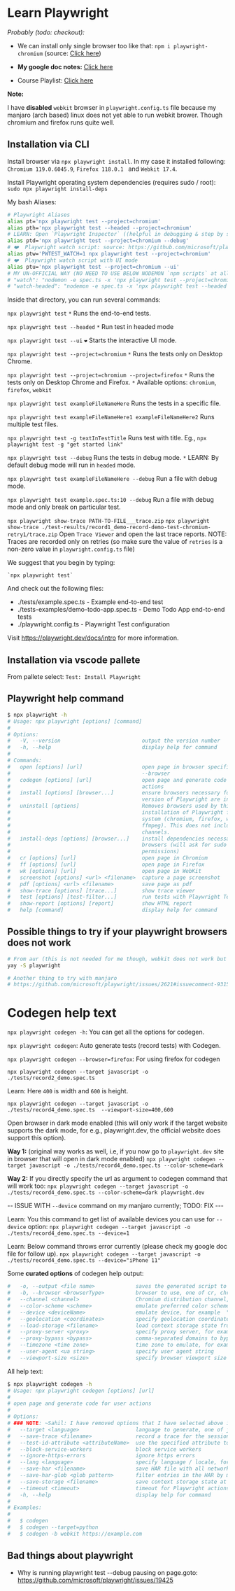 # Learn Playwright

*Probably (todo: checkout):*
- We can install only single browser too like that: `npm i playwright-chromium` (source: [Click here](https://github.com/microsoft/playwright/issues/812#issuecomment-581501050))

- **My google doc notes:** [Click here](https://docs.google.com/document/d/1wEsteSlYXM0nbCwucnXijWbqLDwEWjKIHgOdxhqSa3k/edit?usp=sharing)
- Course Playlist: [Click here](https://www.youtube.com/playlist?list=PLhW3qG5bs-L9sJKoT1LC5grGT77sfW0Z8)

**Note:**

I have **disabled** `webkit` browser in `playwright.config.ts` file because my manjaro (arch based) linux does not yet able to run webkit brower. Though chromium and firefox runs quite well.

## Installation via CLI

Install browser via `npx playwright install`. In my case it installed following: ` Chromium 119.0.6045.9`, `Firefox 118.0.1 ` and `Webkit 17.4`.

Install Playwright operating system dependencies (requires sudo / root): `sudo npx playwright install-deps`

My bash Aliases:

```bash
# Playwright Aliases
alias pt='npx playwright test --project=chromium'
alias pth='npx playwright test --headed --project=chromium'
# LEARN: Open `Playwright Inspector` ((helpful in debugging & step by step execution))
alias ptd='npx playwright test --project=chromium --debug'
# ❤️  Playwright watch script: source: https://github.com/microsoft/playwright/issues/21960#issuecomment-1483604692
alias ptw='PWTEST_WATCH=1 npx playwright test --project=chromium'
# ❤️  Playwright watch script with UI mode
alias ptu='npx playwright test --project=chromium --ui'
# MY UN-OFFICIAL WAY (NO NEED TO USE BELOW NODEMON `npm scripts` at all)
# "watch": "nodemon -e spec.ts -x 'npx playwright test --project=chromium'",
# "watch-headed": "nodemon -e spec.ts -x 'npx playwright test --headed --project=chromium' -w tests"

```

Inside that directory, you can run several commands:

  `npx playwright test`
    `*` Runs the end-to-end tests.
    
  `npx playwright test --headed`
    `*` Run test in headed mode    

  `npx playwright test --ui`
    `❤️` Starts the interactive UI mode.

  `npx playwright test --project=chromium`
    `*` Runs the tests only on Desktop Chrome.

  `npx playwright test --project=chromium --project=firefox`
    `*` Runs the tests only on Desktop Chrome and Firefox.
    `*` Available options: `chromium`, `firefox`, `webkit`    

  `npx playwright test exampleFileNameHere`
    Runs the tests in a specific file.

  `npx playwright test exampleFileNameHere1 exampleFileNameHere2`
    Runs multiple test files.

  `npx playwright test -g textInTestTitle`
    Runs test with title.
    Eg., `npx playwright test -g "get started link"`

  `npx playwright test --debug`
    Runs the tests in debug mode.
    `*` LEARN: By default debug mode will run in `headed` mode.

  `npx playwright test exampleFileNameHere --debug`
    Run a file with debug mode.

  `npx playwright test example.spec.ts:10 --debug`
    Run a file with debug mode and only break on particular test.
    <!-- CAREFUL: The line number must be one i.e, where you have test(..) line only. -->

  `npx playwright show-trace PATH-TO-FILE___trace.zip`
  `npx playwright show-trace ./test-results/record1_demo-record-demo-test-chromium-retry1/trace.zip`
    Open `Trace Viewer` and open the last trace reports.
    NOTE: Traces are recorded only on retries (so make sure the value of `retries` is a non-zero value in `playwright.config.ts` file)

We suggest that you begin by typing:

    `npx playwright test`

And check out the following files:
  - ./tests/example.spec.ts - Example end-to-end test
  - ./tests-examples/demo-todo-app.spec.ts - Demo Todo App end-to-end tests
  - ./playwright.config.ts - Playwright Test configuration

Visit https://playwright.dev/docs/intro for more information.

## Installation via vscode pallete

From pallete select: `Test: Install Playwright`

## Playwright help command

```bash
$ npx playwright -h
# Usage: npx playwright [options] [command]
# 
# Options:
#   -V, --version                          output the version number
#   -h, --help                             display help for command
# 
# Commands:
#   open [options] [url]                   open page in browser specified via -b,
#                                          --browser
#   codegen [options] [url]                open page and generate code for user
#                                          actions
#   install [options] [browser...]         ensure browsers necessary for this
#                                          version of Playwright are installed
#   uninstall [options]                    Removes browsers used by this
#                                          installation of Playwright from the
#                                          system (chromium, firefox, webkit,
#                                          ffmpeg). This does not include branded
#                                          channels.
#   install-deps [options] [browser...]    install dependencies necessary to run
#                                          browsers (will ask for sudo
#                                          permissions)
#   cr [options] [url]                     open page in Chromium
#   ff [options] [url]                     open page in Firefox
#   wk [options] [url]                     open page in WebKit
#   screenshot [options] <url> <filename>  capture a page screenshot
#   pdf [options] <url> <filename>         save page as pdf
#   show-trace [options] [trace...]        show trace viewer
#   test [options] [test-filter...]        run tests with Playwright Test
#   show-report [options] [report]         show HTML report
#   help [command]                         display help for command
```

## Possible things to try if your playwright browsers does not work

```bash
# From aur (this is not needed for me though, webkit does not work but chrome and firefox does, YAY!!)
yay -S playwright

# Another thing to try with manjaro
# https://github.com/microsoft/playwright/issues/2621#issuecomment-931530175
```

# Codegen help text

`npx playwright codegen -h`: You can get all the options for codegen.

`npx playwright codegen`: Auto generate tests (record tests) with Codegen.

`npx playwright codegen --browser=firefox`: For using firefox for codegen

`npx playwright codegen --target javascript -o ./tests/record2_demo.spec.ts`

<!-- Learn: For below size to work I must add below entry to my i3config file:
  # Make playwright browser float
  for_window [instance="code-url-handler .*"] floating enable
  for_window [instance="chromium-browser\ \(\/tmp\/playwright_.*"] floating enable
  for_window [title="Playwright Test"] floating enable
 -->

Learn: Here `400` is width and `600` is height.

`npx playwright codegen --target javascript -o ./tests/record4_demo.spec.ts  --viewport-size=400,600`

Open browser in dark mode enabled (this will only work if the target website supports the dark mode, for e.g., playwright.dev, the official website does support this option).

**Way 1:** (original way works as well, i.e, if you now go to `playwright.dev` site in browser that will open in dark mode enabled)
`npx playwright codegen --target javascript -o ./tests/record4_demo.spec.ts --color-scheme=dark`

**Way 2:** If you directly specify the url as argument to codegen command that will work too: `npx playwright codegen --target javascript -o ./tests/record4_demo.spec.ts --color-scheme=dark playwright.dev`

-- ISSUE WITH `--device` command on my manjaro currently; TODO: FIX ---


Learn: You this command to get list of available devices you can use for `--device` option: `npx playwright codegen --target javascript -o ./tests/record4_demo.spec.ts --device=1`

Learn: Below command throws error currently (please check my google doc file for follow up).
`npx playwright codegen --target javascript -o ./tests/record4_demo.spec.ts --device="iPhone 11"`


Some **curated options** of codegen help output:

```bash
#   -o, --output <file name>             saves the generated script to a file
#   -b, --browser <browserType>          browser to use, one of cr, chromium, ff, firefox, wk, webkit (default: "chromium")
#   --channel <channel>                  Chromium distribution channel, "chrome", "chrome-beta", "msedge-dev", etc
#   --color-scheme <scheme>              emulate preferred color scheme, "light" or "dark"
#   --device <deviceName>                emulate device, for example  "iPhone 11"
#   --geolocation <coordinates>          specify geolocation coordinates, for example "37.819722,-122.478611"
#   --load-storage <filename>            load context storage state from the file, previously saved with --save-storage
#   --proxy-server <proxy>               specify proxy server, for example "http://myproxy:3128" or "socks5://myproxy:8080"
#   --proxy-bypass <bypass>              comma-separated domains to bypass proxy, for example ".com,chromium.org,.domain.com"
#   --timezone <time zone>               time zone to emulate, for example "Europe/Rome"
#   --user-agent <ua string>             specify user agent string
#   --viewport-size <size>               specify browser viewport size in pixels, for example "1280, 720"
```

All help text:

```bash
$ npx playwright codegen -h
# Usage: npx playwright codegen [options] [url]
# 
# open page and generate code for user actions
# 
# Options:
# ### NOTE: ~Sahil: I have removed options that I have selected above in **curated list**
#   --target <language>                  language to generate, one of javascript, playwright-test, python, python-async, python-pytest, csharp, csharp-mstest, csharp-nunit, java (default: "playwright-test")
#   --save-trace <filename>              record a trace for the session and save it to a file
#   --test-id-attribute <attributeName>  use the specified attribute to generate data test ID selectors
#   --block-service-workers              block service workers
#   --ignore-https-errors                ignore https errors
#   --lang <language>                    specify language / locale, for example "en-GB"
#   --save-har <filename>                save HAR file with all network activity at the end
#   --save-har-glob <glob pattern>       filter entries in the HAR by matching url against this glob pattern
#   --save-storage <filename>            save context storage state at the end, for later use with --load-storage
#   --timeout <timeout>                  timeout for Playwright actions in milliseconds, no timeout by default
#   -h, --help                           display help for command
#
# Examples:
# 
#   $ codegen
#   $ codegen --target=python
#   $ codegen -b webkit https://example.com
```

## Bad things about playwright

- Why is running playwright test --debug pausing on page.goto: https://github.com/microsoft/playwright/issues/19425